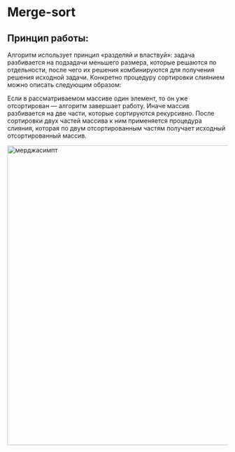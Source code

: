 # **Merge-sort** 

## Принцип работы: 
Алгоритм использует принцип «разделяй и властвуй»: задача разбивается на подзадачи меньшего размера, которые решаются по отдельности, после чего их решения комбинируются для получения решения исходной задачи. Конкретно процедуру сортировки слиянием можно описать следующим образом:

Если в рассматриваемом массиве один элемент, то он уже отсортирован — алгоритм завершает работу.
Иначе массив разбивается на две части, которые сортируются рекурсивно.
После сортировки двух частей массива к ним применяется процедура слияния, которая по двум отсортированным частям получает исходный отсортированный массив.

<img width="683" alt="мерджасимпт" src="https://github.com/user-attachments/assets/8f7729b1-96aa-4f9d-b55c-7946d8bf6207" />
